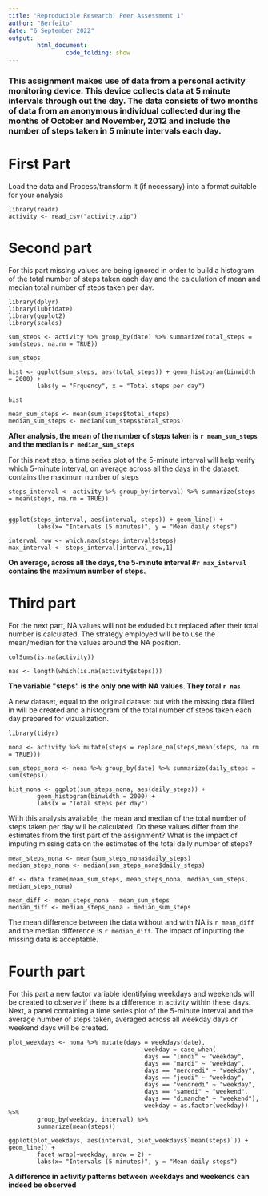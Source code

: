 ```yaml
---
title: "Reproducible Research: Peer Assessment 1"
author: "Berfeito"
date: "6 September 2022"
output:
        html_document: 
                code_folding: show
---
```


### This assignment makes use of data from a personal activity monitoring device. This device collects data at 5 minute intervals through out the day. The data consists of two months of data from an anonymous individual collected during the months of October and November, 2012 and include the number of steps taken in 5 minute intervals each day.

# First Part

Load the data  and Process/transform it (if necessary) into a format suitable for your analysis


```{r, echo = TRUE, results='hide', warning=FALSE, message=FALSE}
library(readr)
activity <- read_csv("activity.zip")
```

# Second part

For this part missing values are being ignored in order to build a histogram of the total number of steps taken each day and the calculation of mean and median total number of steps taken per day.

```{r, echo = TRUE, results='hide', warning=FALSE, message=FALSE}
library(dplyr)
library(lubridate)
library(ggplot2)
library(scales)

sum_steps <- activity %>% group_by(date) %>% summarize(total_steps = sum(steps, na.rm = TRUE))

sum_steps

hist <- ggplot(sum_steps, aes(total_steps)) + geom_histogram(binwidth = 2000) +
        labs(y = "Frquency", x = "Total steps per day")

hist

mean_sum_steps <- mean(sum_steps$total_steps)
median_sum_steps <- median(sum_steps$total_steps)
```

**After analysis, the mean of the number of steps taken is `r mean_sum_steps` and the median is `r median_sum_steps`**

For this next step, a time series plot of the 5-minute interval will help verify which 5-minute interval, on average across all the days in the dataset, contains the maximum number of steps

```{r, echo = TRUE, results='hide', warning=FALSE, message=FALSE}
steps_interval <- activity %>% group_by(interval) %>% summarize(steps = mean(steps, na.rm = TRUE))


ggplot(steps_interval, aes(interval, steps)) + geom_line() +
        labs(x= "Intervals (5 minutes)", y = "Mean daily steps")
        
interval_row <- which.max(steps_interval$steps)
max_interval <- steps_interval[interval_row,1]
```

**On average, across all the days, the 5-minute interval #`r max_interval` contains the maximum number of steps.**

# Third part

For the next part, NA values will not be exluded but replaced after their total number is calculated. The strategy employed will be to use the mean/median for the values around the NA position.

```{r, echo = TRUE, results='hide', warning=FALSE, message=FALSE}
colSums(is.na(activity))

nas <- length(which(is.na(activity$steps)))
```

**The variable "steps" is the only one with NA values. They total `r nas`**


A new dataset, equal to the original dataset but with the missing data filled in will be created and a histogram of the total number of steps taken each day prepared for vizualization.

```{r, echo = TRUE, results='hide', warning=FALSE, message=FALSE}
library(tidyr)

nona <- activity %>% mutate(steps = replace_na(steps,mean(steps, na.rm = TRUE)))

sum_steps_nona <- nona %>% group_by(date) %>% summarize(daily_steps = sum(steps))

hist_nona <- ggplot(sum_steps_nona, aes(daily_steps)) +
        geom_histogram(binwidth = 2000) +
        labs(x = "Total steps per day")
```


With this analysis available, the mean and median of the total number of steps taken per day will be calculated. Do these values differ from the estimates from the first part of the assignment? What is the impact of imputing missing data on the estimates of the total daily number of steps?


```{r, echo = TRUE, results='hide', warning=FALSE, message=FALSE}
mean_steps_nona <- mean(sum_steps_nona$daily_steps)
median_steps_nona <- median(sum_steps_nona$daily_steps)

df <- data.frame(mean_sum_steps, mean_steps_nona, median_sum_steps, median_steps_nona)

mean_diff <- mean_steps_nona - mean_sum_steps
median_diff <- median_steps_nona - median_sum_steps
```

The mean difference between the data without and with NA is `r mean_diff` and the median difference is `r median_diff`. The impact of inputting the missing data is acceptable.

# Fourth part

For this part a new factor variable identifying weekdays and weekends will be created to observe if there is a difference in activity within these days. Next, a panel containing a time series plot of the 5-minute interval and the average number of steps taken, averaged across all weekday days or weekend days will be created.

```{r, echo = TRUE, results='hide', warning=FALSE, message=FALSE}
plot_weekdays <- nona %>% mutate(days = weekdays(date),
                                      weekday = case_when(
                                      days == "lundi" ~ "weekday",
                                      days == "mardi" ~ "weekday",
                                      days == "mercredi" ~ "weekday",
                                      days == "jeudi" ~ "weekday",
                                      days == "vendredi" ~ "weekday",
                                      days == "samedi" ~ "weekend",
                                      days == "dimanche" ~ "weekend"),
                                      weekday = as.factor(weekday)) %>%
        group_by(weekday, interval) %>%
        summarize(mean(steps))

ggplot(plot_weekdays, aes(interval, plot_weekdays$`mean(steps)`)) + geom_line() + 
        facet_wrap(~weekday, nrow = 2) +
        labs(x= "Intervals (5 minutes)", y = "Mean daily steps")
```

**A difference in activity patterns between weekdays and weekends can indeed be observed**
